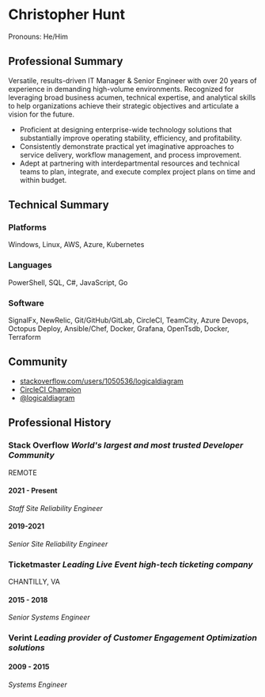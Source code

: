 # Christopher Hunt

Pronouns: He/Him

## Professional Summary

Versatile, results-driven IT Manager & Senior Engineer with over 20 years of experience in demanding high-volume environments. Recognized for leveraging broad business acumen, technical expertise, and analytical skills to help organizations achieve their strategic objectives and articulate a vision for the future. 

- Proficient at designing enterprise-wide technology solutions that substantially improve operating stability, efficiency, and profitability.  
- Consistently demonstrate practical yet imaginative approaches to service delivery, workflow management, and process improvement.     
- Adept at partnering with interdepartmental resources and technical teams to plan, integrate, and execute complex project plans on time and within budget. 

## Technical Summary

### Platforms

Windows, Linux, AWS, Azure, Kubernetes

### Languages

PowerShell, SQL, C#, JavaScript, Go

### Software

SignalFx, NewRelic, Git/GitHub/GitLab, CircleCI, TeamCity, Azure Devops, Octopus Deploy, Ansible/Chef, Docker, Grafana, OpenTsdb, Docker, Terraform

## Community

- [stackoverflow.com/users/1050536/logicaldiagram](https://stackoverflow.com/users/1050536/logicaldiagram)
- [CircleCI Champion](https://discuss.circleci.com/badges/109/circleci-champion?username=cdhunt)
- [@logicaldiagram](https://twitter.com/logicaldiagram)

## Professional History

### Stack Overflow _World's largest and most trusted Developer Community_ 
REMOTE

#### 2021 - Present

_Staff Site Reliability Engineer_

#### 2019-2021

_Senior Site Reliability Engineer_

### Ticketmaster _Leading Live Event high-tech ticketing company_
CHANTILLY, VA

#### 2015 - 2018

_Senior Systems Engineer_

### Verint _Leading provider of Customer Engagement Optimization solutions_

#### 2009 - 2015

_Systems Engineer_
